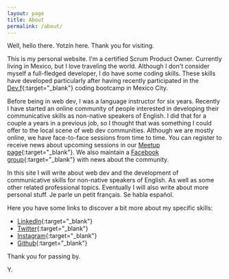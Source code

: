 ```yaml
---
layout: page
title: About
permalink: /about/
---
```

Well, hello there. Yotzín here. Thank you for visiting.

This is my personal website. I'm a certified Scrum Product Owner. Currently
living in Mexico, but I love traveling the world. Although I don't consider myself
a full-fledged developer, I do have some coding skills. These skills have developed
particularly after having recently participated in the [Dev.f](http://www.devf.mx/){:target="_blank"} coding bootcamp in Mexico City.

Before being in web dev, I was a language instructor for six years. Recently I have started an online community of people interested in developing their communicative skills as non-native speakers of English. I did that for a couple a years in a previous job, so I thought that was something I could offer to the local scene of web dev communities. Although we are mostly online, we have face-to-face sessions from time to time. You can register to receive news about upcoming sessions in our [Meetup page](http://www.meetup.com/EnglishBecauseYOLO/){:target="_blank"}. We also maintain a [Facebook group](https://www.facebook.com/groups/englishbecauseyolo/){:target="_blank"} with news about the community.

In this site I will write about web dev and the development of communicative
skills for non-native speakers of English. As well as some other related professional topics.
Eventually I will also write about more personal stuff. Je parle un petit français. Se habla español.

Here you have some links to discover a bit more about my specific skills:

- [LinkedIn](https://www.linkedin.com/in/yotzin){:target="_blank"}
- [Twitter](https://twitter.com/Yotzin){:target="_blank"}
- [Instagram](https://instagram.com/yotzin1/){:target="_blank"}
- [Github](https://github.com/YotzinCortes){:target="_blank"}

Thank you for passing by.

Y.
